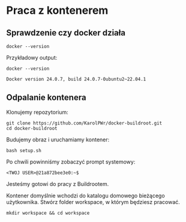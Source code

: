 # Praca z kontenerem 

## Sprawdzenie czy docker działa
    docker --version

Przykładowy output:

    docker --version

    Docker version 24.0.7, build 24.0.7-0ubuntu2~22.04.1

## Odpalanie kontenera

Klonujemy repozytorium:

    git clone https://github.com/KarolPWr/docker-buildroot.git
    cd docker-buildroot

Budujemy obraz i uruchamiamy kontener:

    bash setup.sh

Po chwili powinniśmy zobaczyć prompt systemowy:

    <TWOJ USER>@21a872bee3e0:~$

Jesteśmy gotowi do pracy z Buildrootem.

Kontener domyślnie wchodzi do katalogu domowego bieżącego użytkownika. Stwórz folder workspace, w którym będziesz pracować. 
    
    mkdir workspace && cd workspace 
